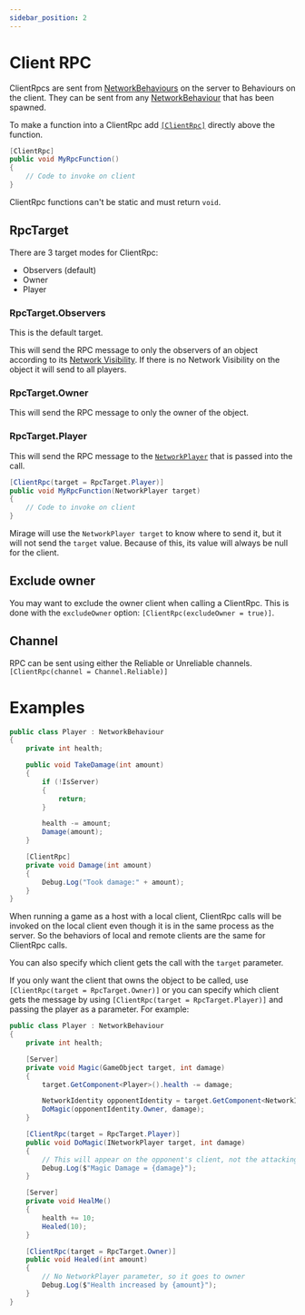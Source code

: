 ```yaml
---
sidebar_position: 2
---
```

# Client RPC

ClientRpcs are sent from [NetworkBehaviours](/docs/reference/Mirage/NetworkBehaviour) on the server to Behaviours on the client. They can be sent from any [NetworkBehaviour](/docs/reference/Mirage/NetworkBehaviour) that has been spawned.

To make a function into a ClientRpc add [`[ClientRpc]`](/docs/reference/Mirage/ClientRpcAttribute) directly above the function.

```cs
[ClientRpc]
public void MyRpcFunction() 
{
    // Code to invoke on client
}
```

ClientRpc functions can't be static and must return `void`.

## RpcTarget

There are 3 target modes for ClientRpc:
- Observers (default)
- Owner
- Player

### RpcTarget.Observers

This is the default target.

This will send the RPC message to only the observers of an object according to its [Network Visibility](/docs/guides/network-visibility). If there is no Network Visibility on the object it will send to all players.

### RpcTarget.Owner

This will send the RPC message to only the owner of the object.

### RpcTarget.Player

This will send the RPC message to the [`NetworkPlayer`](/docs/reference/Mirage/NetworkPlayer) that is passed into the call.

```cs
[ClientRpc(target = RpcTarget.Player)]
public void MyRpcFunction(NetworkPlayer target) 
{
    // Code to invoke on client
}
```

Mirage will use the `NetworkPlayer target` to know where to send it, but it will not send the `target` value. Because of this, its value will always be null for the client.

## Exclude owner

You may want to exclude the owner client when calling a ClientRpc. This is done with the `excludeOwner` option: `[ClientRpc(excludeOwner = true)]`.


## Channel

RPC can be sent using either the Reliable or Unreliable channels. `[ClientRpc(channel = Channel.Reliable)]`

# Examples 

``` cs
public class Player : NetworkBehaviour
{
    private int health;

    public void TakeDamage(int amount)
    {
        if (!IsServer)
        {
            return;
        }

        health -= amount;
        Damage(amount);
    }

    [ClientRpc]
    private void Damage(int amount)
    {
        Debug.Log("Took damage:" + amount);
    }
}
```

When running a game as a host with a local client, ClientRpc calls will be invoked on the local client even though it is in the same process as the server. So the behaviors of local and remote clients are the same for ClientRpc calls.

You can also specify which client gets the call with the `target` parameter. 

If you only want the client that owns the object to be called,  use `[ClientRpc(target = RpcTarget.Owner)]` or you can specify which client gets the message by using `[ClientRpc(target = RpcTarget.Player)]` and passing the player as a parameter.  For example:

``` cs
public class Player : NetworkBehaviour
{
    private int health;

    [Server]
    private void Magic(GameObject target, int damage)
    {
        target.GetComponent<Player>().health -= damage;

        NetworkIdentity opponentIdentity = target.GetComponent<NetworkIdentity>();
        DoMagic(opponentIdentity.Owner, damage);
    }

    [ClientRpc(target = RpcTarget.Player)]
    public void DoMagic(INetworkPlayer target, int damage)
    {
        // This will appear on the opponent's client, not the attacking player's
        Debug.Log($"Magic Damage = {damage}");
    }

    [Server]
    private void HealMe()
    {
        health += 10;
        Healed(10);
    }

    [ClientRpc(target = RpcTarget.Owner)]
    public void Healed(int amount)
    {
        // No NetworkPlayer parameter, so it goes to owner
        Debug.Log($"Health increased by {amount}");
    }
}
```
